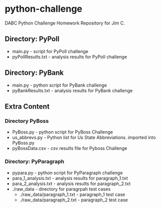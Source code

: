 # python-challenge
DABC Python Challenge Homework Repository for Jim C.

## Directory: PyPoll

* main.py - script for PyPoll challenge
* pyPollResults.txt - analysis results for PyPoll challenge

## Directory:  PyBank

* main.py - python script for PyBank challenge
* pyBankResults.txt - analysis results for PyBank challenge

## Extra Content

### Directory PyBoss

* PyBoss.py - python script for PyBoss Challenge
* us_abbrevs.py - Python list for Us State Abbreviations.  imported into PyBoss.py
* pyBossData.csv - csv results file for Pyboss Challenge

### Directory:  PyParagraph 

* pypara.py - python script for PyParagraph challenge
* para_1_analysis.txt - analysis results for paragraph_1.txt
* para_2_analysis.txt - analysis results for paragraph_2.txt
* ./raw_data - directory for paragrpah test cases
    + ./raw_data/paragraph_1.txt - paragraph_1 test case
    + ./raw_data/paragraph_2.txt - paragraph_2 test case